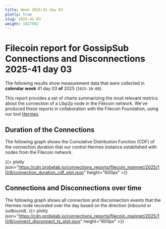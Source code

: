 ```yaml
---
title: Week 2025-41 day 03
plotly: true
slug: 2025-41-03
weight: 1027502
---
```


# Filecoin report for GossipSub Connections and Disconnections 2025-41 day 03

The following results show measurement data that were collected in **calendar week** 41  day 03 **of** 
2025 (`2025-10-08`).

This report provides a set of charts summarizing the most relevant metrics about the connection of a Libp2p node in the Filecoin network.
We've produced these reports in collaboration with the Filecoin Foundation, using our tool [Hermes](/tools/hermes/).

## Duration of the Connections
The following graph shows the Cumulative Distribution Function (CDF) of the connection duration that our control Hermes instance established with nodes from the Filecoin network.

{{< plotly json="https://cdn.probelab.io/connections_reports/filecoin_mainnet/2025/10/8/connection_duration_cdf_plot.json" height="600px" >}}

## Connections and Disconnections over time
The following graph shows all connection and disconnection events that the Hermes node recorded over the day based on the direction (inbound or outbound).
{{< plotly json="https://cdn.probelab.io/connections_reports/filecoin_mainnet/2025/10/8/connect_disconnect_ts_plot.json" height="600px" >}}